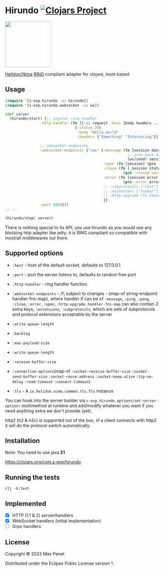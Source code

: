 # Hirundo [![Clojars Project](https://img.shields.io/clojars/v/com.s-exp/hirundo.svg)](https://clojars.org/com.s-exp/hirundo)

<img src="https://github.com/mpenet/hirundo/assets/106390/7fb900d8-c8cb-4211-9c40-1caa97c1c269" data-canonical-src="https://github.com/mpenet/hirundo/assets/106390/7fb900d8-c8cb-4211-9c40-1caa97c1c269" width="150" height="150" />



[Helidon/Nima](https://helidon.io/nima)
[RING](https://github.com/ring-clojure/ring/blob/master/SPEC) compliant adapter
for clojure, loom based

## Usage

```clojure
(require '[s-exp.hirundo :as hirundo])
(require '[s-exp.hirundo.websocket :as ws])

(def server
  (hirundo/start! {;; regular ring handler
                :http-handler (fn [{:as request :keys [body headers ...]}]
                                {:status 200
                                 :body "Hello world"
                                 :headers {"Something" "Interesting"}})

                ;; websocket endpoints
                :websocket-endpoints {"/ws" {:message (fn [session data _last-msg]
                                                        ;; echo back data
                                                        (ws/send! session data true))
                                             :open (fn [session] (prn :opening-session))
                                             :close (fn [_session status reason]
                                                      (prn :closed-session status reason))
                                             :error (fn [session error]
                                                      (prn :error error))
                                             ;; :subprotocols ["chat"]
                                             ;; :extensions ["foobar"]
                                             ;; :http-upgrade (fn [headers] ...)
                                             }}
                :port 8080}))
;; ...

(hirundo/stop! server)

```


There is nothing special to its API, you use hirundo as you would use any blocking
http adapter like jetty; it is RING compliant so compatible with most/all
middlewares out there.

## Supported options

* `:host` - host of the default socket, defaults to 127.0.0.1

* `:port` - port the server listens to, defaults to random free port

* `:http-handler` - ring handler function

* `:websocket-endpoints` - /!\ subject to changes - (map-of string-endpoint handler-fns-map), where handler if can be of `:message`, `:ping`, `:pong`, `:close`, `:error`, `:open`, `:http-upgrade`. `handler-fns-map` can also contain 2 extra keys, `:extensions`, `:subprotocols`, which are sets of subprotocols and protocol extensions acceptable by the server

* `:write-queue-length` 

* `:backlog` 

* `:max-payload-size` 

* `:write-queue-length`

* `:receive-buffer-size` 

* `:connection-options`(map-of `:socket-receive-buffer-size` `:socket-send-buffer-size` `:socket-reuse-address` `:socket-keep-alive` `:tcp-no-delay` `:read-timeout` `:connect-timeout`)

* `:tls` - A `io.helidon.nima.common.tls.Tls` instance


You can hook into the server builder via `s-exp.hirundo.options/set-server-option!`
multimethod at runtime and add/modify whatever you want if you need anything
extra we don't provide (yet).

http2 (h2 & h2c) is supported out of the box, iif a client connects with http2
it will do the protocol switch automatically.

## Installation

Note: You need to use java **21**

https://clojars.org/com.s-exp/hirundo

## Running the tests 

```
clj -X:test
```

## Implemented

- [x] HTTP (1.1 & 2) server/handlers
- [x] WebSocket handlers (initial implementation)
- [ ] Grpc handlers

## License

Copyright © 2023 Max Penet

Distributed under the Eclipse Public License version 1.
